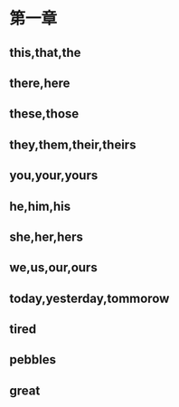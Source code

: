 # 第一章

## this,that,the
## there,here
## these,those
## they,them,their,theirs
## you,your,yours
## he,him,his
## she,her,hers
## we,us,our,ours
## today,yesterday,tommorow
## tired
## pebbles
## great
